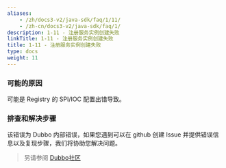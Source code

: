 ```yaml
---
aliases:
    - /zh/docs3-v2/java-sdk/faq/1/11/
    - /zh-cn/docs3-v2/java-sdk/faq/1/
description: 1-11 - 注册服务实例创建失败
linkTitle: 1-11 - 注册服务实例创建失败
title: 1-11 - 注册服务实例创建失败
type: docs
weight: 11
---
```






### 可能的原因
可能是 Registry 的 SPI/IOC 配置出错导致。
### 排查和解决步骤
该错误为 Dubbo 内部错误，如果您遇到可以在 github 创建 Issue 并提供错误信息以及复现步骤，我们将协助您解决问题。

> 另请参阅
[Dubbo社区](https://github.com/apache/dubbo)